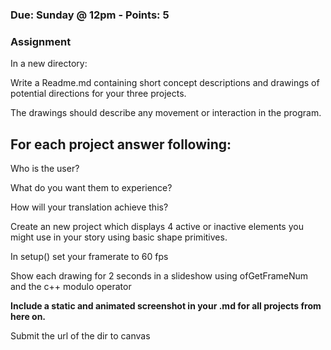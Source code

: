 ### Due: Sunday @ 12pm - Points: 5
### Assignment
In a new directory:

Write a Readme.md containing short concept descriptions and drawings of potential directions for your three projects.

The drawings should describe any movement or interaction in the program.

## For each project answer following:

Who is the user?

What do you want them to experience?

How will your translation achieve this?


Create an new project which displays 4 active or inactive elements you might use in your story using basic shape primitives.

In setup() set your framerate to 60 fps

Show each drawing for 2 seconds in a slideshow using ofGetFrameNum and the c++ modulo operator

**Include a static and animated screenshot in your .md for all projects from here on.**

Submit the url of the dir to canvas

